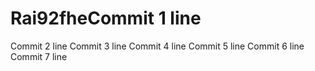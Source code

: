 # Rai92fheCommit 1 line
Commit 2 line
Commit 3 line
Commit 4 line
Commit 5 line
Commit 6 line
Commit 7 line
